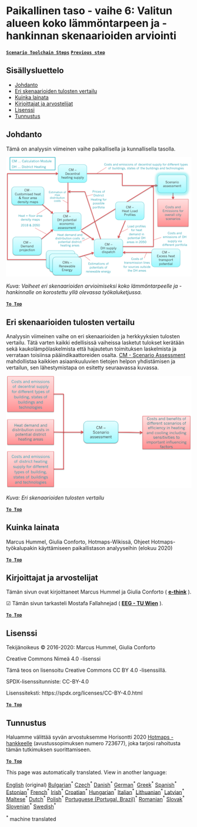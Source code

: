 <h1><a class="anchor" id="local-level---step-6--assessment-of-scenarios-for-entire-heat-demand-and-supply-for-the-selected-area" href="#local-level---step-6--assessment-of-scenarios-for-entire-heat-demand-and-supply-for-the-selected-area"><i class="fa fa-link"></i></a>Paikallinen taso - vaihe 6: Valitun alueen koko lämmöntarpeen ja -hankinnan skenaarioiden arviointi</h1><p> <a href="guide-local-and-municipal-levels#the-hotmaps-scenario-toolchain-different-steps"><strong><code>Scenario Toolchain Steps</code></strong></a> <a href="step-5-calculation-of-costs-of-heat-supply-to-district-heating"><strong><code>Previous step</code></strong></a></p><h2><a class="anchor" id="table-of-contents" href="#table-of-contents"><i class="fa fa-link"></i></a> Sisällysluettelo</h2><ul><li> <a href="#introduction">Johdanto</a></li><li> <a href="#comparison-of-results-for-different-scenarios">Eri skenaarioiden tulosten vertailu</a></li><li> <a href="#how-to-cite">Kuinka lainata</a></li><li> <a href="#authors-and-reviewers">Kirjoittajat ja arvostelijat</a></li><li> <a href="#license">Lisenssi</a></li><li> <a href="#acknowledgement">Tunnustus</a></li></ul><h2><a class="anchor" id="introduction" href="#introduction"><i class="fa fa-link"></i></a> Johdanto</h2><p> Tämä on analyysin viimeinen vaihe paikallisella ja kunnallisella tasolla.</p><img src="/en/Step-6-Assessment-of-scenarios-for-entire-heat-demand-and-supply-for-the-selected-area/Hotmaps_Local_Toolchain_Step_6final.png"/><p> <em>Kuva: Vaiheet eri skenaarioiden arvioimiseksi koko lämmöntarpeelle ja -hankinnalle on korostettu yllä olevassa työkaluketjussa.</em></p><p><ins> <code><strong><a href="#table-of-contents">To Top</a></strong></code></ins></p><h2><a class="anchor" id="comparison-of-results-for-different-scenarios" href="#comparison-of-results-for-different-scenarios"><i class="fa fa-link"></i></a> Eri skenaarioiden tulosten vertailu</h2><p> Analyysin viimeinen vaihe on eri skenaarioiden ja herkkyyksien tulosten vertailu. Tätä varten kaikki edellisissä vaiheissa lasketut tulokset kerätään sekä kaukolämpölaskelmista että hajautetun toimituksen laskelmista ja verrataan toisiinsa pääindikaattoreiden osalta. <a href="https://wiki.hotmaps.hevs.ch/en/CM-Scenario-assessment">CM - Scenario Assessment</a> mahdollistaa kaikkien asiaankuuluvien tietojen helpon yhdistämisen ja vertailun, sen lähestymistapa on esitetty seuraavassa kuvassa.</p><img src="/en/Step-6-Assessment-of-scenarios-for-entire-heat-demand-and-supply-for-the-selected-area/Wiki-local-detailed-Step-6.png"/><p> <em>Kuva: Eri skenaarioiden tulosten vertailu</em></p><p><ins> <code><strong><a href="#table-of-contents">To Top</a></strong></code></ins></p><h2><a class="anchor" id="how-to-cite" href="#how-to-cite"><i class="fa fa-link"></i></a> Kuinka lainata</h2><p> Marcus Hummel, Giulia Conforto, Hotmaps-Wikissä, Ohjeet Hotmaps-työkalupakin käyttämiseen paikallistason analyyseihin (elokuu 2020)</p><p><ins> <code><strong><a href="#table-of-contents">To Top</a></strong></code></ins></p><h2><a class="anchor" id="authors-and-reviewers" href="#authors-and-reviewers"><i class="fa fa-link"></i></a> Kirjoittajat ja arvostelijat</h2><p> Tämän sivun ovat kirjoittaneet Marcus Hummel ja Giulia Conforto ( <strong><a href="https://e-think.ac.at">e-think</a></strong> ).</p><p> ☑ Tämän sivun tarkasteli Mostafa Fallahnejad ( <strong><a href="https://eeg.tuwien.ac.at/">EEG - TU Wien</a></strong> ).</p><p> <a href="#table-of-contents"><strong><code>To Top</code></strong></a></p><h2><a class="anchor" id="license" href="#license"><i class="fa fa-link"></i></a> Lisenssi</h2><p> Tekijänoikeus © 2016-2020: Marcus Hummel, Giulia Conforto</p><p> Creative Commons Nimeä 4.0 -lisenssi</p><p> Tämä teos on lisensoitu Creative Commons CC BY 4.0 -lisenssillä.</p><p> SPDX-lisenssitunniste: CC-BY-4.0</p><p> Lisenssiteksti: https://spdx.org/licenses/CC-BY-4.0.html</p><p> <a href="#table-of-contents"><strong><code>To Top</code></strong></a></p><h2><a class="anchor" id="acknowledgement" href="#acknowledgement"><i class="fa fa-link"></i></a> Tunnustus</h2><p> Haluamme välittää syvän arvostuksemme Horisontti 2020 <a href="https://www.hotmaps-project.eu">Hotmaps -hankkeelle</a> (avustussopimuksen numero 723677), joka tarjosi rahoitusta tämän tutkimuksen suorittamiseen.</p><p><ins> <code><strong><a href="#table-of-contents">To Top</a></strong></code></ins></p>
<!--- THIS IS A SUPER UNIQUE IDENTIFIER -->

This page was automatically translated. View in another language:

[English](../en/Step-6-Assessment-of-scenarios-for-entire-heat-demand-and-supply-for-the-selected-area) (original) [Bulgarian](../bg/Step-6-Assessment-of-scenarios-for-entire-heat-demand-and-supply-for-the-selected-area)<sup>\*</sup> [Czech](../cs/Step-6-Assessment-of-scenarios-for-entire-heat-demand-and-supply-for-the-selected-area)<sup>\*</sup> [Danish](../da/Step-6-Assessment-of-scenarios-for-entire-heat-demand-and-supply-for-the-selected-area)<sup>\*</sup> [German](../de/Step-6-Assessment-of-scenarios-for-entire-heat-demand-and-supply-for-the-selected-area)<sup>\*</sup> [Greek](../el/Step-6-Assessment-of-scenarios-for-entire-heat-demand-and-supply-for-the-selected-area)<sup>\*</sup> [Spanish](../es/Step-6-Assessment-of-scenarios-for-entire-heat-demand-and-supply-for-the-selected-area)<sup>\*</sup> [Estonian](../et/Step-6-Assessment-of-scenarios-for-entire-heat-demand-and-supply-for-the-selected-area)<sup>\*</sup>  [French](../fr/Step-6-Assessment-of-scenarios-for-entire-heat-demand-and-supply-for-the-selected-area)<sup>\*</sup> [Irish](../ga/Step-6-Assessment-of-scenarios-for-entire-heat-demand-and-supply-for-the-selected-area)<sup>\*</sup> [Croatian](../hr/Step-6-Assessment-of-scenarios-for-entire-heat-demand-and-supply-for-the-selected-area)<sup>\*</sup> [Hungarian](../hu/Step-6-Assessment-of-scenarios-for-entire-heat-demand-and-supply-for-the-selected-area)<sup>\*</sup> [Italian](../it/Step-6-Assessment-of-scenarios-for-entire-heat-demand-and-supply-for-the-selected-area)<sup>\*</sup> [Lithuanian](../lt/Step-6-Assessment-of-scenarios-for-entire-heat-demand-and-supply-for-the-selected-area)<sup>\*</sup> [Latvian](../lv/Step-6-Assessment-of-scenarios-for-entire-heat-demand-and-supply-for-the-selected-area)<sup>\*</sup> [Maltese](../mt/Step-6-Assessment-of-scenarios-for-entire-heat-demand-and-supply-for-the-selected-area)<sup>\*</sup> [Dutch](../nl/Step-6-Assessment-of-scenarios-for-entire-heat-demand-and-supply-for-the-selected-area)<sup>\*</sup> [Polish](../pl/Step-6-Assessment-of-scenarios-for-entire-heat-demand-and-supply-for-the-selected-area)<sup>\*</sup> [Portuguese (Portugal, Brazil)](../pt/Step-6-Assessment-of-scenarios-for-entire-heat-demand-and-supply-for-the-selected-area)<sup>\*</sup> [Romanian](../ro/Step-6-Assessment-of-scenarios-for-entire-heat-demand-and-supply-for-the-selected-area)<sup>\*</sup> [Slovak](../sk/Step-6-Assessment-of-scenarios-for-entire-heat-demand-and-supply-for-the-selected-area)<sup>\*</sup> [Slovenian](../sl/Step-6-Assessment-of-scenarios-for-entire-heat-demand-and-supply-for-the-selected-area)<sup>\*</sup> [Swedish](../sv/Step-6-Assessment-of-scenarios-for-entire-heat-demand-and-supply-for-the-selected-area)<sup>\*</sup> 

<sup>\*</sup> machine translated
